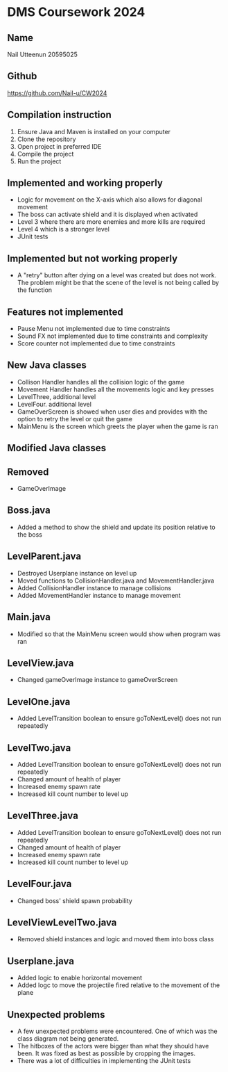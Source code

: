 # DMS Coursework 2024

## Name
Nail Utteenun 20595025

## Github
https://github.com/Nail-u/CW2024

## Compilation instruction
1. Ensure Java and Maven is installed on your computer
2. Clone the repository
3. Open project in preferred IDE
4. Compile the project
5. Run the project

## Implemented and working properly
- Logic for movement on the X-axis which also allows for diagonal movement
- The boss can activate shield and it is displayed when activated
- Level 3 where there are more enemies and more kills are required
- Level 4 which is a stronger level
- JUnit tests

## Implemented but not working properly
- A "retry" button after dying on a level was created but does not work. The problem might be that the scene of the level is not being called by the function

## Features not implemented 
- Pause Menu not implemented due to time constraints
- Sound FX not implemented due to time constraints and complexity
- Score counter not implemented due to time constraints

## New Java classes
- Collison Handler handles all the collision logic of the game
- Movement Handler handles all the movements logic and key presses
- LevelThree, additional level
- LevelFour. additional level
- GameOverScreen is showed when user dies and provides with the option to retry the level or quit the game
- MainMenu is the screen which greets the player when the game is ran


## Modified Java classes

## Removed
- GameOverImage

## Boss.java
- Added a method to show the shield and update its position relative to the boss

## LevelParent.java
- Destroyed Userplane instance on level up
- Moved functions to CollisionHandler.java and MovementHandler.java
- Added CollisionHandler instance to manage collisions
- Added MovementHandler instance to manage movement 

## Main.java
- Modified so that the MainMenu screen would show when program was ran

## LevelView.java
- Changed gameOverImage instance to gameOverScreen

## LevelOne.java
- Added LevelTransition boolean to ensure goToNextLevel() does not run repeatedly

## LevelTwo.java
- Added LevelTransition boolean to ensure goToNextLevel() does not run repeatedly
- Changed amount of health of player
- Increased enemy spawn rate
- Increased kill count number to level up

## LevelThree.java
- Added LevelTransition boolean to ensure goToNextLevel() does not run repeatedly
- Changed amount of health of player
- Increased enemy spawn rate
- Increased kill count number to level up

## LevelFour.java
- Changed boss' shield spawn probability

## LevelViewLevelTwo.java
- Removed shield instances and logic and moved them into boss class

## Userplane.java
- Added logic to enable horizontal movement
- Added logc to move the projectile fired relative to the movement of the plane

## Unexpected problems

- A few unexpected problems were encountered. One of which was the class diagram not being generated.
- The hitboxes of the actors were bigger than what they should have been. It was fixed as best as possible by cropping the images.
- There was a lot of difficulties in implementing the JUnit tests
